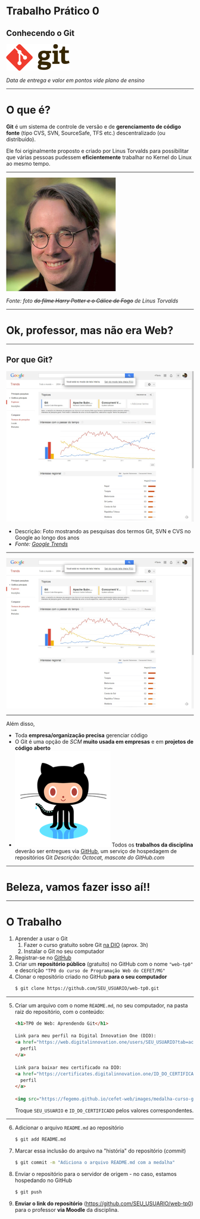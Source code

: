 <!-- {"layout": "title"} -->
# Trabalho Prático 0

## Conhecendo o Git

![Logomarca do Git](../../images/git-logo.png)

_Data de entrega e valor em pontos vide plano de ensino_

---
# O que é?

**Git** é um sistema de controle de versão e de **gerenciamento de código fonte**
(tipo CVS, SVN, SourceSafe, TFS etc.) descentralizado (ou distribuído).

Ele foi originalmente proposto e criado por Linus Torvalds para possibilitar
que várias pessoas pudessem **eficientemente** trabalhar no Kernel do Linux
ao mesmo tempo.

---
<!-- {"layout": "centered"} -->
![Foto do Linus Torvalds](../../images/linus-torvalds.jpg) <!-- {.portrait} -->

_Fonte: foto ~~do filme Harry Potter e o Cálice de Fogo~~ de Linus Torvalds_

---
<!-- {"layout": "main-point", "state": "emphatic"} -->
# Ok, professor, mas não era Web?

---
<!-- {"layout": "2-column-content"} -->
## Por que **Git**?

![Foto mostrando as pesquisas dos termos Git, SVN e CVS no Google ao longo dos anos](../../images/git-trends.jpg) <!-- {.full-width} -->

- Descrição: Foto mostrando as pesquisas dos termos Git, SVN e CVS no Google
ao longo dos anos
- _Fonte: [Google Trends](http://www.google.com/trends/explore#q=%2Fm%2F05vqwg%2C%20%2Fm%2F012ct9%2C%20%2Fm%2F09d6g&cmpt=q)_

---
![Foto mostrando as pesquisas dos termos Git, SVN e CVS no Google ao longo dos anos](../../images/git-trends.jpg) <!-- {.slide-contain.centered.block} --> <!-- {p:.full-width} -->

---
Além disso,

- Toda **empresa/organização precisa** gerenciar código
- O Git é uma opção de _SCM_ **muito usada em empresas** e em **projetos de
  código aberto**
- ![Mascote do GitHub - o Octocat](../../images/octocat.png) <!-- {.push-right} --> 
  Todos os **trabalhos da disciplina** deverão ser entregues via [GitHub](http://www.github.com),
  um serviço de hospedagem de repositórios Git
  _Descrição: Octocat, mascote do GitHub.com_


---
# Beleza, vamos fazer isso aí!!

---
# O Trabalho

1. Aprender a usar o Git
   1. Fazer o curso gratuito sobre Git [na DIO](https://web.digitalinnovation.one/course/introducao-ao-git-e-ao-github/learning/75b9fe49-6ed4-4480-83a7-7e37fc356aa9/) (aprox. 3h)
   1. Instalar o Git no seu computador
1. Registrar-se no [GitHub](https://github.com/)
1. Criar um **repositório público** (gratuito) no GitHub com o nome `"web-tp0"` e
   descrição `"TP0 do curso de Programação Web do CEFET/MG"`
1. Clonar o repositório criado no GitHub **para o seu computador**
   ```bash
   $ git clone https://github.com/SEU_USUARIO/web-tp0.git
   ```

---
<!-- {"classes": "compact-code"} -->
5. Criar um arquivo com o nome `README.md`, no seu computador, na pasta raiz do
   repositório, com o conteúdo:  

   ```html
   <h1>TP0 de Web: Aprendendo Git</h1>

   Link para meu perfil na Digital Innovation One (DIO):
   <a href="https://web.digitalinnovation.one/users/SEU_USUARIO?tab=achievements">
     perfil
   </a>

   Link para baixar meu certificado na DIO:
   <a href="https://certificates.digitalinnovation.one/ID_DO_CERTIFICADO">
     perfil
   </a>

   <img src="https://fegemo.github.io/cefet-web/images/medalha-curso-git-na-dio.png">
   ```

   Troque `SEU_USUARIO` e `ID_DO_CERTIFICADO` pelos valores correspondentes.

---
6. Adicionar o arquivo `README.md` ao repositório
   ```bash
   $ git add README.md
   ```
7. Marcar essa inclusão do arquivo na "história" do repositório (_commit_)
   ```bash
   $ git commit -m "Adiciona o arquivo README.md com a medalha"
   ```
8. Enviar o repositório para o servidor de origem - no caso, estamos hospedando
   no GitHub
   ```bash
   $ git push
   ```
9. **Enviar o link do repositório** (https://github.com/SEU_USUARIO/web-tp0) para o
professor **via Moodle** da disciplina.
